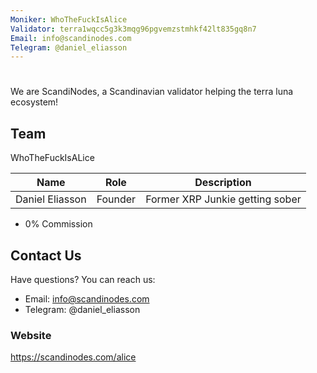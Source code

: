```yaml
---
Moniker: WhoTheFuckIsAlice
Validator: terra1wqcc5g3k3mqg96pgvemzstmhkf42lt835gq8n7
Email: info@scandinodes.com
Telegram: @daniel_eliasson
---
```



# <moniker>

We are ScandiNodes, a Scandinavian validator helping the terra luna ecosystem!

## Team

WhoTheFuckIsALice

| Name            | Role    | Description                    |
| --------------- | ------- | -------------------------------|
| Daniel Eliasson | Founder | Former XRP Junkie getting sober|


- 0% Commission

## Contact Us

Have questions? You can reach us:

- Email: info@scandinodes.com
- Telegram: @daniel_eliasson

### Website

https://scandinodes.com/alice